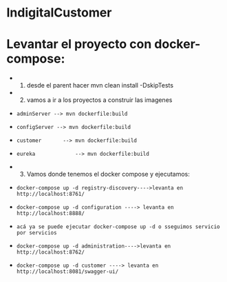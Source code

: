 # IndigitalCustomer

# Levantar el proyecto con docker-compose:

* 1) desde el parent hacer mvn clean install -DskipTests
* 2) vamos a ir a los proyectos a construir las imagenes 
*     adminServer --> mvn dockerfile:build
*     configServer --> mvn dockerfile:build
*     customer       --> mvn dockerfile:build
*     eureka             --> mvn dockerfile:build
* 3) Vamos donde tenemos el docker compose y ejecutamos:
*     docker-compose up -d registry-discovery---->levanta en http://localhost:8761/
*     docker-compose up -d configuration ----> levanta en http://localhost:8888/
*     acá ya se puede ejecutar docker-compose up -d o sseguimos servicio por servicios
*     docker-compose up -d administration---->levanta en http://localhost:8762/
*     docker-compose up -d customer ----> levanta en http://localhost:8081/swagger-ui/


     

